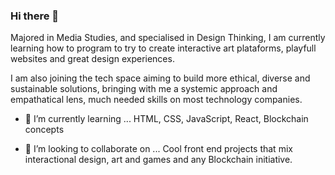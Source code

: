 ### Hi there 👋

Majored in Media Studies, and specialised in Design Thinking, I am currently learning how to program to try to create interactive art plataforms, playfull websites and great design experiences.

I am also joining the tech space aiming to build more ethical, diverse and sustainable solutions, bringing with me a systemic approach and empathatical lens, much needed skills on most technology companies.

<!-- 
- 🔭 I’m currently working on ... -->
- 🌱 I’m currently learning ...
HTML, CSS, JavaScript, React, Blockchain concepts

- 👯 I’m looking to collaborate on ...
Cool front end projects that mix interactional design, art and games and any Blockchain initiative.

<!--
- 🤔 I’m looking for help with ...
- 💬 Ask me about ...
- 📫 How to reach me: ...
- 😄 Pronouns: ...
- ⚡ Fun fact: ... -->


